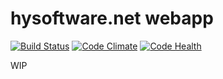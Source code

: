 # hysoftware.net webapp
[![Build Status](https://api.shippable.com/projects/54d80f8e5ab6cc13528b3a5f/badge?branchName=master)](https://app.shippable.com/projects/54d80f8e5ab6cc13528b3a5f/builds/latest)
[![Code Climate](https://codeclimate.com/github/hysoftware/hysoftware.net/badges/gpa.svg)](https://codeclimate.com/github/hysoftware/hysoftware.net)
[![Code Health](https://landscape.io/github/hysoftware/hysoftware.net/master/landscape.svg?style=flat)](https://landscape.io/github/hysoftware/hysoftware.net/master)

WIP

